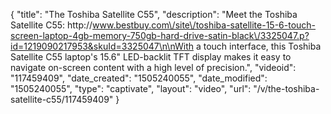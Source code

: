 {
    "title": "The Toshiba Satellite C55",
    "description": "Meet the Toshiba Satellite C55: http:\/\/www.bestbuy.com\/site\/toshiba-satellite-15-6-touch-screen-laptop-4gb-memory-750gb-hard-drive-satin-black\/3325047.p?id=1219090217953&skuId=3325047\n\nWith a touch interface, this Toshiba Satellite C55 laptop's 15.6\" LED-backlit TFT display makes it easy to navigate on-screen content with a high level of precision.",
    "videoid": "117459409",
    "date_created": "1505240055",
    "date_modified": "1505240055",
    "type": "captivate",
    "layout": "video",
    "url": "\/v\/the-toshiba-satellite-c55\/117459409"
}